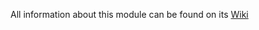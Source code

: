 All information about this module can be found on its [Wiki](https://github.com/tira-io/tira/wiki/Deploying-the-Disraptor-wrapper)
